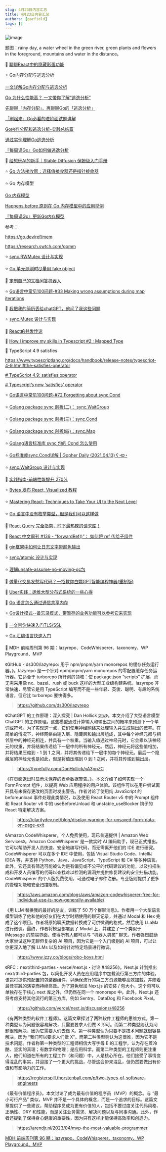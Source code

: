 ```yaml
---
slug: 4月23日内容汇总
title: 4月23日内容汇总
authors: [garfield]
tags: []
---
```


![image](https://img.alicdn.com/imgextra/i2/O1CN01RKI3ju1VALM0za1pD_!!6000000002612-0-tps-1456-816.jpg_1200x1200.jpg)

题图：rainy day, a water wheel in the green river, green plants and flowers in the foreground, mountains and water in the distance。

📒 [聊聊React中的隐藏彩蛋功能](https://mp.weixin.qq.com/s/Q7oZqeWfzpm-yoeVvtUpsQ)

⭐️ Go内存分配与逃逸分析

[一文详解Go内存分配与逃逸分析](https://juejin.cn/post/7205903144173486138)

[Go 为什么性能高？ 一文带你了解“逃逸分析”](https://mp.weixin.qq.com/s/b0Ac95yDLyeK4d74AE-x_A)

[先聊聊「内存分配」，再聊聊Go的「逃逸分析」](https://mp.weixin.qq.com/s/xmml8gmz88G5zjgvxlKb_A)

[「刷起来」Go必看的进阶面试题详解](https://mp.weixin.qq.com/s/2iOkW5h7x-1wdYe51vMemw)

[Go内存分配和逃逸分析-实践总结篇](https://mp.weixin.qq.com/s/4gFAhPCUXB7rqXJZ6ibBJQ)

[通过实例理解Go逃逸分析](https://mp.weixin.qq.com/s/ALzzT1kQ3VfYQly1LT7mQw)

[『每周译Go』Go如何做逃逸分析](https://mp.weixin.qq.com/s/V-gyEohnGoKJmKCHCmIoIw)

📒 [给想玩AI的新手｜Stable Diffusion 保姆级入门手册](https://juejin.cn/post/7224326251115298876)

⭐️ [Go 方法接收器：选择值接收器还是指针接收器](https://juejin.cn/post/7224147971834691639)

⭐️ Go 内存模型

[Go 内存模型](https://mp.weixin.qq.com/s/PG-3jJaoCIEccnJ3QtPXug)

[Happens before 原则在 Go 内存模型中的应用举例](https://mp.weixin.qq.com/s/u8pXAxs1nMgNSzAQZIK3YQ)

[『每周译Go』更新Go内存模型](https://mp.weixin.qq.com/s/R9QZv-d4nl4L5ksKoz-O9w)

参考：

https://go.dev/ref/mem

https://research.swtch.com/gomm

⭐️ [sync.RWMutex 设计与实现](https://mp.weixin.qq.com/s/SkNewGFEX0KuRaHcKRxldg)

⭐️ [Go 单元测测时尽量用 fake object](https://mp.weixin.qq.com/s/yycu10nLvpC0XiRemSy3lA)

📒 [定制自己的文档问答机器人](https://mp.weixin.qq.com/s/mBuNGuMqC5e8GadR86Gq-Q)

⭐️ [Go语言中常见100问题-#33 Making wrong assumptions during map iterations](https://mp.weixin.qq.com/s/gwsWE-NTBOs0NnsdNG4WBw)

📒 [我把我的简历丢给chatGPT，他问了我这些问题](https://mp.weixin.qq.com/s/XmWvLBqIDIm4DHpWbCiYJA)

⭐️ [sync.Mutex 设计与实现](https://mp.weixin.qq.com/s/D9Zgh2pm6hqqbIOkefrNcw)

📒 [React的并发悖论](https://mp.weixin.qq.com/s/U75WLX49h_zaQ-rQtHwljA)

📒 [How I improve my skills in Typescript #2 : Mapped Type](https://dev.to/codeoz/how-i-improve-my-skills-in-typescript-2-mapped-type-dag)

📒 TypeScript 4.9 satisfies

https://www.typescriptlang.org/docs/handbook/release-notes/typescript-4-9.html#the-satisfies-operator

[# TypeScript 4.9: satisfies operator](https://dev.to/ayc0/typescript-49-satisfies-operator-1e4i)

[# Typescript’s new ‘satisfies’ operator](https://medium.com/@cefn/typescript-satisfies-6ba52e74cb2f)

⭐️ [Go语言中常见100问题-#72 Forgetting about sync.Cond](https://mp.weixin.qq.com/s/RVAscpwDDGfn3eR29ucSWg)

⭐️ [Golang package sync 剖析(二)： sync.WaitGroup](https://mp.weixin.qq.com/s/B2xxsPMXylatERFlBV3e1w)

⭐️ [Golang package sync 剖析(三)：sync.Cond](https://mp.weixin.qq.com/s/aRVHYQkCyHRsjaIWlBJGFw)

⭐️ [Golang package sync 剖析(四)：sync.Map](https://mp.weixin.qq.com/s/alCp-nzot4zf5IeFc4z-dQ)

⭐️ [Golang语言标准库 sync 包的 Cond 怎么使用](https://mp.weixin.qq.com/s/OcLrO-oINk2j2w9sEJvkPw)

⭐️ [Go标准库sync.Cond详解 | Gopher Daily (2021.04.13) ʕ◔ϖ◔](https://mp.weixin.qq.com/s/YD-u4XgrJ5HSodHmeQWP-Q)

⭐️ [sync.WaitGroup 设计与实现](https://mp.weixin.qq.com/s/B3GCAw3qNBFfK7MJ99aXfg)

📒 [实践指南-前端性能提升 270%](https://mp.weixin.qq.com/s/Rw3rSsEbHAra0MwNeMTlfQ)

⭐️ [Bytes 发布 React, Visualized 教程](https://react.gg/visualized)

⭐️ [Mastering React: Techniques to Take Your UI to the Next Level](https://blog.bitsrc.io/mastering-react-techniques-to-take-your-ui-to-the-next-level-a5002173904f)

⭐️ [Go 语言中没有枚举类型，但是我们可以这样做](https://juejin.cn/post/7223035239072333861)

📒 [React Query 完全指南，时下最热辣的请求库！](https://mp.weixin.qq.com/s/E55QGLxBQhIMn6IZAE8mNQ)

📒 [React 中文周刊 #136 - “forwardRef()”： 如何将 ref 传给子组件](https://mp.weixin.qq.com/s/hHmGqeKnLOeS3FjEG5Rq_A)

📒 [gin框架中如何让日志文字带颜色输出](https://mp.weixin.qq.com/s/eHtIC5egDoqx4LdAvcE5Qw)

⭐️ [sync/atomic 设计与实现](https://mp.weixin.qq.com/s/lk8FgA7nFzkmN8F2fRQyvQ)

⭐️ [理解unsafe-assume-no-moving-gc包](https://mp.weixin.qq.com/s/EHSR-GFPJy5RzVDgcvoTog)

📒 [做量化交易发愁写代码？一招教你白嫖GPT智能编程神器(重制版)](https://mp.weixin.qq.com/s/absG4tTPutRyi8QCvtUTaw)

📒 [Uber实践：运维大型分布式系统的一些心得](https://mp.weixin.qq.com/s/RC5im7f_xNrahe1zGENjLg)

📒 [Go 语言怎么通过通信共享内存](https://mp.weixin.qq.com/s/Xn-MvVPjxZ_-nssePQozwQ)

⭐️ [Go设计模式--备忘录模式，带暂存的业务功能可以参考它来实现](https://mp.weixin.qq.com/s/RikZAeI2Pic4vYwVNh4HnA)

📒 [一文带你快速入门TLS/SSL](https://mp.weixin.qq.com/s/_MOgCeAXhO3ogm-PkRKwFw)

⭐️ [Go 汇编语言快速入门](https://mp.weixin.qq.com/s/orGo3KW0Y1784dTX-hyO4A)

📒 MDH 前端周刊第 96 期：lazyrepo、CodeWhisperer、taxonomy、WP Playground、MVP

《GitHub - ds300/lazyrepo: 用于 npm/pnpm/yarn monorepos 的缓存任务运行器。》。lazyrepo 是一个针对 npm/pnpm/yarn monorepos 的零配置缓存任务运行器。它适合于 turborepo 所开创的领域：使 package.json “scripts” 扩展，而无需采用像 nx、bazel、rush 或 buck 这样的大型工业级构建系统。lazyrepo 非常快速，尽管它是用 TypeScript 编写而不是一些年轻、英俊、聪明、有趣的系统语言，但它比 turborepo 要快得多。

> https://github.com/ds300/lazyrepo

《ChatGPT 的工作原理：深入探究 | Dan Hollick 🇿🇦》。本文介绍了大型语言模型 ChatGPT 的工作原理。这些模型通过计算输入和输出之间的概率来预测下一个单词或符号。为了实现这一点，它们使用神经网络来处理输入并生成输出的概率。在简单的情况下，神经网络由输入层、隐藏层和输出层组成，其中每个神经元都与相邻层中的神经元相连，并具有一个权重。当输入值通过神经元时，它会乘以该神经元的权重，并将结果传递给下一层中的所有神经元。然后，神经元将这些值相加，并将结果压缩到 - 1 到 1 之间，并将其传递给下一层中的每个神经元。最后一个隐藏层的神经元也是如此，但是将值压缩到 0 到 1 之间，并将其传递到输出层。

> https://typefully.com/DanHollick/yA3ppZC

《在页面退出时显示未保存的表单数据警告。》。本文介绍了如何实现一个 FormPrompt 组件，以提高 Web 应用程序的用户体验。该组件可以在用户尝试离开具有未保存更改的页面时发出警告。作者讨论了使用纯 JavaScript 的 beforeunload 事件处理此类情况，以及使用 React Router v5 中的 Prompt 组件和 React Router v6 中的 useBeforeUnload 和 unstable_useBlocker 钩子的 React 特定解决方案。

> https://claritydev.net/blog/display-warning-for-unsaved-form-data-on-page-exit

《Amazon CodeWhisperer，个人免费使用，现已普遍提供 | Amazon Web Services》。Amazon CodeWhisperer 是一款实时 AI 编码助手，现已正式推出。它可以帮助开发人员快速、安全地编写代码，而无需离开他们的 IDE 进行研究。CodeWhisperer 可以在多个 IDE 中使用，包括 Visual Studio Code、IntelliJ IDEA 等，并支持 Python、Java、JavaScript、TypeScript 和 C# 等多种语言。此外，它还具有筛选可能被认为是有偏见或不公平的代码建议的功能，以及扫描生成和开发人员编写的代码以查找难以检测的漏洞并提供修复建议的安全扫描功能。CodeWhisperer 的个人版免费使用，可通过电子邮件注册。专业版则提供了更多的管理功能和安全扫描限制。

> https://aws.amazon.com/blogs/aws/amazon-codewhisperer-free-for-individual-use-is-now-generally-available/


《用 LLM 替换我的最好的朋友，训练了 50 万个群聊消息》。作者用一个大型语言模型训练了他和他的好友们在大学时期使用的聊天记录，并通过 Modal 和 Hex 完成了这个项目。作者将原始聊天数据转换成了可供微调的格式，然后使用 LLaMa 进行微调。最终，作者将模型部署到了 Modal 上，并建立了一个类似于 iMessage 的前端界面，使得所有人都可以与 “机器人男孩” 聊天。作者强烈鼓励大家尝试这种无聊但复杂的 AI 项目，因为它是一个入门级别的 AI 项目，可以让你更深入地了解 LLMs 以及如何针对特定场景进行微调。

> https://www.izzy.co/blogs/robo-boys.html

《RFC：next/third-parties・vercel/next.js・讨论 #48256》。Next.js 计划推出 next/third-parties 包，以简化开发人员在应用程序中加载流行第三方库的体验。该包将提供预配置的包装器组件，以确保流行的第三方资源能够高效加载，并随着最佳实践的演变而持续高效。为了避免增加 Next.js 的安装 / 包大小，这个包可以单独存在于核心 next 库之外，但仍然在同一个 monorepo 中。此外，Next.js 还将考虑支持其他流行的第三方库，例如 Sentry、DataDog 和 Facebook Pixel。

> https://github.com/vercel/next.js/discussions/48256

《有两种类型的软件工程师》。这篇文章探讨了两种软件工程师的思维方式。第一种类型认为问题很容易解决，只需要要求人们做 X 即可。而第二种类型则认为问题很难解决，因为它需要人们去做 X。第一种类型认为只要不是技术问题就很容易解决，因为 “我们可以要求人们做 X”。而第二种类型则认为这很难，因为它不是技术问题。作者称第一种类型的工程师相信大写字母 E 的工程学，认为存在着冷酷、坚实的真理；有数学和物理；是应用科学。而第二种类型的工程师则更注重人，他们知道在所有的工程工作（和问题）中，人是核心所在。他们接受了事情变得混乱的事实，并迎接了一个更大的挑战，尽管这会带来混乱，但仍然要做出有价值和有影响力的工作。

> https://registerspill.thorstenball.com/p/two-types-of-software-engineers

《最有价值程序员》。本文讨论了成为最有价值的程序员（MVP）的概念。与 “最小可行产品” 类似，MVP 并不是一个具体的概念，而是一个追求的目标。这篇文章提供了一些建议，帮助程序员成为更有价值的人，包括不要过度关注代码风格、正确性、DRY 和性能，而是关注业务需求、解决问题以及与同事沟通。此外，作者还提到了保持身心健康的重要性，因为只有这样才能保持高效率和创造力。

> https://arendjr.nl/2023/04/mvp-the-most-valuable-programmer

[MDH 前端周刊第 96 期：lazyrepo、CodeWhisperer、taxonomy、WP Playground、MVP](https://mp.weixin.qq.com/s/4pH15xSg_MKfeGaqNn6LXA)
